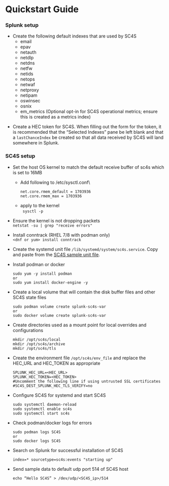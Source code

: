 # Quickstart Guide

### Splunk setup
- Create the following default indexes that are used by SC4S
    * email
    * epav
    * netauth
    * netdlp
    * netdns
    * netfw
    * netids
    * netops
    * netwaf
    * netproxy
    * netipam
    * oswinsec
    * osnix
    * em_metrics (Optional opt-in for SC4S operational metrics; ensure this is created as a metrics index)

 * Create a HEC token for SC4S. When filling out the form for the token, it is recommended that the “Selected Indexes” pane be left blank and that a
 `lastChanceIndex` be created so that all data received by SC4S will land somewhere in Splunk.

### SC4S setup 
* Set the host OS kernel to match the default receive buffer of sc4s which is set to 16MB
    * Add following to /etc/sysctl.conf\
        ```
        net.core.rmem_default = 1703936
        net.core.rmem_max = 1703936
        ```
    * apply to the kernel\
        ``` sysctl -p```
* Ensure the kernel is not dropping packets\
    ```netstat -su | grep "receive errors"```

 * Install conntrack (RHEL 7/8 with podman only)\
    ```<dnf or yum> install conntrack```

 * Create the systemd unit file `/lib/systemd/system/sc4s.service`. Copy and paste from the
[SC4S sample unit file](https://splunk-connect-for-syslog.readthedocs.io/en/master/gettingstarted/podman-systemd-general/#initial-setup
).

* Install podman or docker 
    ```
    sudo yum -y install podman
    or
    sudo yum install docker-engine -y
  ```

* Create a local volume that will contain the disk buffer files and other SC4S state files
    ```
    sudo podman volume create splunk-sc4s-var
    or 
    sudo docker volume create splunk-sc4s-var
    ```
* Create directories used as a mount point for local overrides and configurations
    ```
    mkdir /opt/sc4s/local
    mkdir /opt/sc4s/archive
    mkdir /opt/sc4s/tls
    ```
* Create the environment file `/opt/sc4s/env_file` and replace the HEC_URL and HEC_TOKEN as appropriate
    ```
    SPLUNK_HEC_URL=<HEC_URL>
    SPLUNK_HEC_TOKEN=<HEC_TOKEN>
    #Uncomment the following line if using untrusted SSL certificates
    #SC4S_DEST_SPLUNK_HEC_TLS_VERIFY=no
    ```
* Configure SC4S for systemd and start SC4S
    ```
    sudo systemctl daemon-reload 
    sudo systemctl enable sc4s
    sudo systemctl start sc4s
    ```
* Check podman/docker logs for errors
    ```
    sudo podman logs SC4S
    or
    sudo docker logs SC4S
    ```
* Search on Splunk for successful installation of SC4S
    ```
    index=* sourcetype=sc4s:events "starting up"
    ```
* Send sample data to default udp port 514 of SC4S host
  ```
  echo “Hello SC4S” > /dev/udp/<SC4S_ip>/514
   ```
